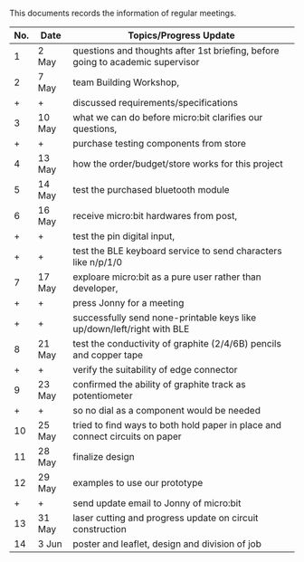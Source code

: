 This documents records the information of regular meetings.

No. | Date | Topics/Progress Update
--- | ---- | ------
1 | 2 May  | questions and thoughts after 1st briefing, before going to academic supervisor
2 | 7 May  | team Building Workshop, 
+| + | discussed requirements/specifications
3 | 10 May | what we can do before micro:bit clarifies our questions, 
+|+| purchase testing components from store
4 | 13 May | how the order/budget/store works for this project
5 | 14 May | test the purchased bluetooth module
6 | 16 May | receive micro:bit hardwares from post, 
 +|    +   | test the pin digital input, 
+| +| test the BLE keyboard service to send characters like n/p/1/0
7 | 17 May | exploare micro:bit as a pure user rather than developer, 
+|+| press Jonny for a meeting
+|+| successfully send none-printable keys like up/down/left/right with BLE
8 | 21 May | test the conductivity of graphite (2/4/6B) pencils and copper tape
+|+| verify the suitability of edge connector
9 | 23 May | confirmed the ability of graphite track as potentiometer
+|+| so no dial as a component would be needed
10 | 25 May | tried to find ways to both hold paper in place and connect circuits on paper
11 | 28 May | finalize design
12 | 29 May | examples to use our prototype
+|+| send update email to Jonny of micro:bit
13 | 31 May | laser cutting and progress update on circuit construction
14 | 3 Jun | poster and leaflet, design and division of job
